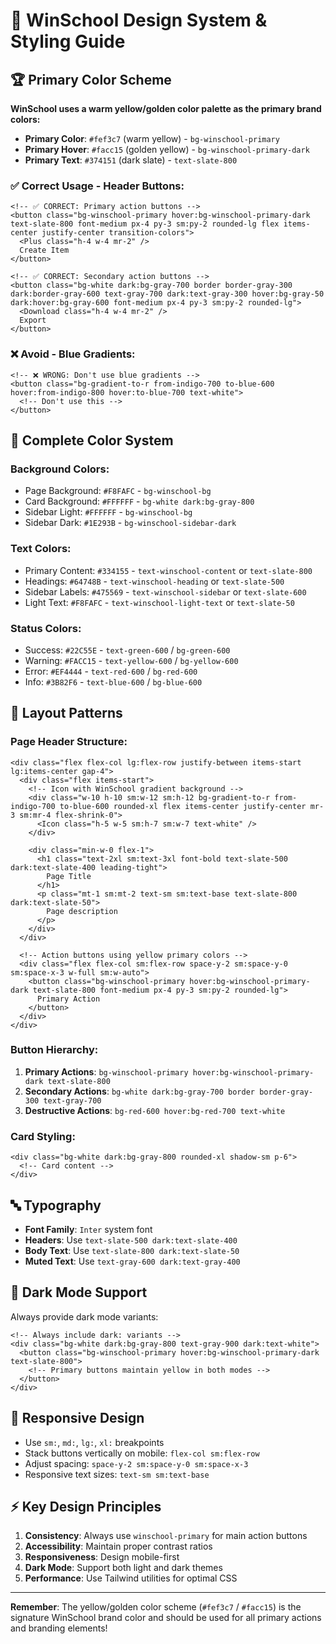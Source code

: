 # 🎨 WinSchool Design System & Styling Guide

## 🏆 Primary Color Scheme

**WinSchool uses a warm yellow/golden color palette as the primary brand colors:**

- **Primary Color**: `#fef3c7` (warm yellow) - `bg-winschool-primary`
- **Primary Hover**: `#facc15` (golden yellow) - `bg-winschool-primary-dark`
- **Primary Text**: `#374151` (dark slate) - `text-slate-800`

### ✅ **Correct Usage - Header Buttons:**
```vue
<!-- ✅ CORRECT: Primary action buttons -->
<button class="bg-winschool-primary hover:bg-winschool-primary-dark text-slate-800 font-medium px-4 py-3 sm:py-2 rounded-lg flex items-center justify-center transition-colors">
  <Plus class="h-4 w-4 mr-2" />
  Create Item
</button>

<!-- ✅ CORRECT: Secondary action buttons -->
<button class="bg-white dark:bg-gray-700 border border-gray-300 dark:border-gray-600 text-gray-700 dark:text-gray-300 hover:bg-gray-50 dark:hover:bg-gray-600 font-medium px-4 py-3 sm:py-2 rounded-lg">
  <Download class="h-4 w-4 mr-2" />
  Export
</button>
```

### ❌ **Avoid - Blue Gradients:**
```vue
<!-- ❌ WRONG: Don't use blue gradients -->
<button class="bg-gradient-to-r from-indigo-700 to-blue-600 hover:from-indigo-800 hover:to-blue-700 text-white">
  <!-- Don't use this -->
</button>
```

## 🎯 **Complete Color System**

### **Background Colors:**
- Page Background: `#F8FAFC` - `bg-winschool-bg`
- Card Background: `#FFFFFF` - `bg-white dark:bg-gray-800`
- Sidebar Light: `#FFFFFF` - `bg-winschool-bg`
- Sidebar Dark: `#1E293B` - `bg-winschool-sidebar-dark`

### **Text Colors:**
- Primary Content: `#334155` - `text-winschool-content` or `text-slate-800`
- Headings: `#64748B` - `text-winschool-heading` or `text-slate-500`
- Sidebar Labels: `#475569` - `text-winschool-sidebar` or `text-slate-600`
- Light Text: `#F8FAFC` - `text-winschool-light-text` or `text-slate-50`

### **Status Colors:**
- Success: `#22C55E` - `text-green-600` / `bg-green-600`
- Warning: `#FACC15` - `text-yellow-600` / `bg-yellow-600`  
- Error: `#EF4444` - `text-red-600` / `bg-red-600`
- Info: `#3B82F6` - `text-blue-600` / `bg-blue-600`

## 📐 **Layout Patterns**

### **Page Header Structure:**
```vue
<div class="flex flex-col lg:flex-row justify-between items-start lg:items-center gap-4">
  <div class="flex items-start">
    <!-- Icon with WinSchool gradient background -->
    <div class="w-10 h-10 sm:w-12 sm:h-12 bg-gradient-to-r from-indigo-700 to-blue-600 rounded-xl flex items-center justify-center mr-3 sm:mr-4 flex-shrink-0">
      <Icon class="h-5 w-5 sm:h-7 sm:w-7 text-white" />
    </div>
    
    <div class="min-w-0 flex-1">
      <h1 class="text-2xl sm:text-3xl font-bold text-slate-500 dark:text-slate-400 leading-tight">
        Page Title
      </h1>
      <p class="mt-1 sm:mt-2 text-sm sm:text-base text-slate-800 dark:text-slate-50">
        Page description
      </p>
    </div>
  </div>
  
  <!-- Action buttons using yellow primary colors -->
  <div class="flex flex-col sm:flex-row space-y-2 sm:space-y-0 sm:space-x-3 w-full sm:w-auto">
    <button class="bg-winschool-primary hover:bg-winschool-primary-dark text-slate-800 font-medium px-4 py-3 sm:py-2 rounded-lg">
      Primary Action
    </button>
  </div>
</div>
```

### **Button Hierarchy:**
1. **Primary Actions**: `bg-winschool-primary hover:bg-winschool-primary-dark text-slate-800`
2. **Secondary Actions**: `bg-white dark:bg-gray-700 border border-gray-300 text-gray-700`
3. **Destructive Actions**: `bg-red-600 hover:bg-red-700 text-white`

### **Card Styling:**
```vue
<div class="bg-white dark:bg-gray-800 rounded-xl shadow-sm p-6">
  <!-- Card content -->
</div>
```

## 🔤 **Typography**

- **Font Family**: `Inter` system font
- **Headers**: Use `text-slate-500 dark:text-slate-400` 
- **Body Text**: Use `text-slate-800 dark:text-slate-50`
- **Muted Text**: Use `text-gray-600 dark:text-gray-400`

## 🌙 **Dark Mode Support**

Always provide dark mode variants:
```vue
<!-- Always include dark: variants -->
<div class="bg-white dark:bg-gray-800 text-gray-900 dark:text-white">
  <button class="bg-winschool-primary hover:bg-winschool-primary-dark text-slate-800">
    <!-- Primary buttons maintain yellow in both modes -->
  </button>
</div>
```

## 📱 **Responsive Design**

- Use `sm:`, `md:`, `lg:`, `xl:` breakpoints
- Stack buttons vertically on mobile: `flex-col sm:flex-row`
- Adjust spacing: `space-y-2 sm:space-y-0 sm:space-x-3`
- Responsive text sizes: `text-sm sm:text-base`

## ⚡ **Key Design Principles**

1. **Consistency**: Always use `winschool-primary` for main action buttons
2. **Accessibility**: Maintain proper contrast ratios
3. **Responsiveness**: Design mobile-first
4. **Dark Mode**: Support both light and dark themes
5. **Performance**: Use Tailwind utilities for optimal CSS

---

**Remember**: The yellow/golden color scheme (`#fef3c7` / `#facc15`) is the signature WinSchool brand color and should be used for all primary actions and branding elements! 